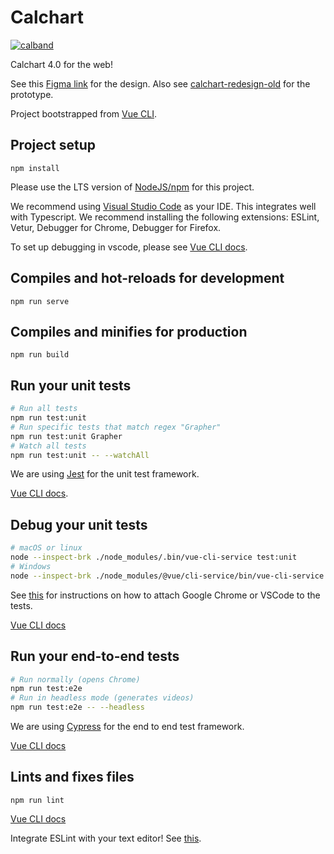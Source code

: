 # Calchart 
[![calband](https://circleci.com/gh/calband/calchart-redesign.svg?style=shield)](https://circleci.com/gh/calband/calchart-redesign)

Calchart 4.0 for the web!

See this [Figma link](https://www.figma.com/file/XIkyioLzRlGlpmNiEu47glkQ/Calchart) for the design. Also see [calchart-redesign-old](https://github.com/calband/calchart-redesign-old) for the prototype.

Project bootstrapped from [Vue CLI](https://cli.vuejs.org/).

## Project setup
```
npm install
```

Please use the LTS version of [NodeJS/npm](https://nodejs.org/en/) for this project.

We recommend using [Visual Studio Code](https://code.visualstudio.com/) as your IDE. This integrates well with Typescript. We recommend installing the following extensions: ESLint, Vetur, Debugger for Chrome, Debugger for Firefox.

To set up debugging in vscode, please see [Vue CLI docs](https://vuejs.org/v2/cookbook/debugging-in-vscode.html).

## Compiles and hot-reloads for development
```
npm run serve
```

## Compiles and minifies for production
```
npm run build
```

## Run your unit tests
```sh
# Run all tests
npm run test:unit
# Run specific tests that match regex "Grapher"
npm run test:unit Grapher
# Watch all tests
npm run test:unit -- --watchAll
```

We are using [Jest](https://jestjs.io/) for the unit test framework.

[Vue CLI docs](https://cli.vuejs.org/core-plugins/unit-jest.html#injected-commands).

## Debug your unit tests
```sh
# macOS or linux
node --inspect-brk ./node_modules/.bin/vue-cli-service test:unit
# Windows
node --inspect-brk ./node_modules/@vue/cli-service/bin/vue-cli-service.js test:unit
```
See [this](https://jestjs.io/docs/en/troubleshooting.html#tests-are-failing-and-you-dont-know-why) for instructions on how to attach Google Chrome or VSCode to the tests.

[Vue CLI docs](https://cli.vuejs.org/core-plugins/unit-jest.html#debugging-tests)

## Run your end-to-end tests
```sh
# Run normally (opens Chrome)
npm run test:e2e
# Run in headless mode (generates videos)
npm run test:e2e -- --headless
```

We are using [Cypress](https://www.cypress.io/) for the end to end test framework.

[Vue CLI docs](https://cli.vuejs.org/core-plugins/e2e-cypress.html)

## Lints and fixes files
```
npm run lint
```

[Vue CLI docs](https://cli.vuejs.org/core-plugins/eslint.html#injected-commands)

Integrate ESLint with your text editor! See [this](https://eslint.vuejs.org/user-guide/#editor-integrations).

